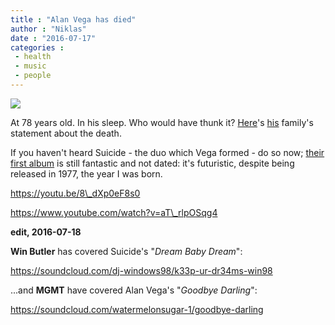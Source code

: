 ```yaml
---
title : "Alan Vega has died"
author : "Niklas"
date : "2016-07-17"
categories : 
 - health
 - music
 - people
---
```


[![](https://niklasblog.com/wp-content/wp-1468744105632.jpg)](https://niklasblog.com/wp-content/wp-1468744105632.jpg)

At 78 years old. In his sleep. Who would have thunk it? [Here](http://henryrollins.com/news/detail/alan_vega1/)'s [his](https://en.wikipedia.org/wiki/Alan_Vega) family's statement about the death.

If you haven't heard Suicide - the duo which Vega formed - do so now; [their first album](https://en.wikipedia.org/wiki/Suicide_(1977_album)) is still fantastic and not dated: it's futuristic, despite being released in 1977, the year I was born.

https://youtu.be/8\_dXp0eF8s0

https://www.youtube.com/watch?v=aT\_rlpOSqg4

**edit, 2016-07-18**

**Win Butler** has covered Suicide's "_Dream Baby Dream_":

https://soundcloud.com/dj-windows98/k33p-ur-dr34ms-win98

...and **MGMT** have covered Alan Vega's "_Goodbye Darling_":

https://soundcloud.com/watermelonsugar-1/goodbye-darling
